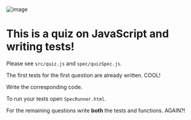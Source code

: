 ![image](https://travis-ci.org/phlco/js_quiz_2.png)
# This is a quiz on JavaScript and writing tests!

Please see `src/quiz.js` and `spec/quizSpec.js`.

The first tests for the first question are already written.
COOL!

Write the corresponding code.

To run your tests open `SpecRunner.html`.

For the remaining questions write __both__ the tests and functions.
AGAIN?!
